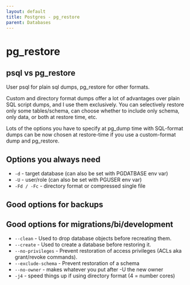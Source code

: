 ```yaml
---
layout: default
title: Postgres - pg_restore
parent: Databases
---
```


# pg_restore

## psql vs pg_restore

User psql for plain sql dumps, pg_restore for other formats.

Custom and directory format dumps offer a lot of advantages over plain SQL script dumps, and I use them exclusively. You can selectively restore only some tables/schema, can choose whether to include only schema, only data, or both at restore time, etc. 

Lots of the options you have to specify at pg_dump time with SQL-format dumps can be now chosen at restore-time if you use a custom-format dump and pg_restore.


## Options you always need

* `-d` - target database (can also be set with PGDATBASE env var)
* `-U` - user/role (can also be set with PGUSER env var)
* `-Fd / -Fc` - directory format or compressed single file


## Good options for backups


## Good options for migrations/bi/development


* `--clean` - Used to drop database objects before recreating them.
* `--create` - Used to create a database before restoring it.
* `--no-privileges` - Prevent restoration of access privileges (ACLs aka grant/revoke commands).
* `--exclude-schema` - Prevent restoration of a schema
* `--no-owner` - makes whatever you put after -U the new owner
* `-j4` - speed things up if using directory format (4 = number cores)




